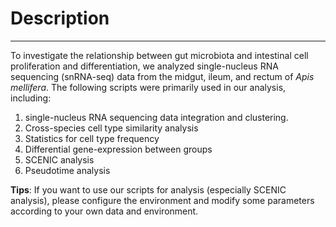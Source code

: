 # Description

---

To investigate the relationship between gut microbiota and intestinal cell proliferation and differentiation, we analyzed single-nucleus RNA sequencing (snRNA-seq) data from the midgut, ileum, and rectum of *Apis mellifera*. The following scripts were primarily used in our analysis, including:
1. single-nucleus RNA sequencing data integration and clustering.
2. Cross-species cell type similarity analysis
3. Statistics for cell type frequency
4. Differential gene-expression between groups
5. SCENIC analysis
6. Pseudotime analysis

**Tips**: If you want to use our scripts for analysis (especially SCENIC analysis), please configure the environment and modify some parameters according to your own data and environment.

